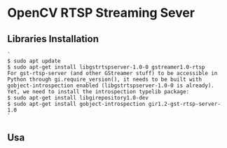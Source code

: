 # OpenCV RTSP Streaming Sever
## Libraries Installation
    `
    $ sudo apt update
    $ sudo apt-get install libgstrtspserver-1.0-0 gstreamer1.0-rtsp
    For gst-rtsp-server (and other GStreamer stuff) to be accessible in
    Python through gi.require_version(), it needs to be built with
    gobject-introspection enabled (libgstrtspserver-1.0-0 is already).
    Yet, we need to install the introspection typelib package:
    $ sudo apt-get install libgirepository1.0-dev
    $ sudo apt-get install gobject-introspection gir1.2-gst-rtsp-server-1.0
    `
## Usa